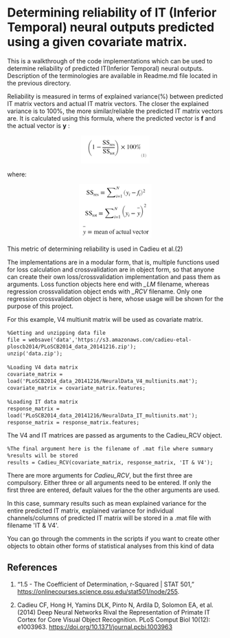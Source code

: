 # Determining reliability of IT (Inferior Temporal) neural outputs predicted using a given covariate matrix.

This is a walkthrough of the code implementations which can be used to determine reliability of predicted IT(Inferior Temporal) neural outputs. Description of the terminologies are available in Readme.md file located in the previous directory.

Reliability is measured in terms of explained variance(%) between predicted IT matrix vectors and actual IT matrix vectors. The closer the explained variance is to 100%, the more similar/reliable the predicted IT matrix vectors are. It is calculated using this formula, where the predicted vector is **f** and the actual vector is **y** :
<p align="center">
  <img src="https://github.com/Tapojit/Predicting-IT-cortex-output-using-DNN-and-analysis-MIT-/blob/master/img/eqn5.PNG">
</p>
where:
<p align="center">
  <img src="https://github.com/Tapojit/Predicting-IT-cortex-output-using-DNN-and-analysis-MIT-/blob/master/img/eqn6.PNG">
</p>
This metric of determining reliability is used in Cadieu et al.(2)


The implementations are in a modular form, that is, multiple functions used for loss calculation and crossvalidation are in object form, so that anyone can create their own loss/crossvalidation implementation and pass them as arguments. Loss function objects here end with *_LM* filename, whereas regression crossvalidation object ends with *_RCV* filename. Only one regression crossvalidation object is here, whose usage will be shown for the purpose of this project.

For this example, V4 multiunit matrix will be used as covariate matrix.

```
%Getting and unzipping data file
file = websave('data','https://s3.amazonaws.com/cadieu-etal-ploscb2014/PLoSCB2014_data_20141216.zip');
unzip('data.zip');

%Loading V4 data matrix
covariate_matrix = load('PLoSCB2014_data_20141216/NeuralData_V4_multiunits.mat');
covariate_matrix = covariate_matrix.features;

%Loading IT data matrix
response_matrix = load('PLoSCB2014_data_20141216/NeuralData_IT_multiunits.mat');
response_matrix = response_matrix.features;
```
The V4 and IT matrices are passed as arguments to the Cadieu_RCV object.

```
%The final argument here is the filename of .mat file where summary
%results will be stored
results = Cadieu_RCV(covariate_matrix, response_matrix, 'IT & V4');
```
There are more arguments for *Cadieu_RCV*, but the first three are compulsory. Either three or all arguments need to be entered. If only the first three are entered, default values for the the other arguments are used.

In this case, summary results such as mean explained variance for the entire predicted IT matrix, explained variance for individual channels/columns of predicted IT matrix will be stored in a .mat file with filename 'IT & V4'.


You can go through the comments in the scripts if you want to create other objects to obtain other forms of statistical analyses from this kind of data

##  References
1.  “1.5 - The Coefficient of Determination, r-Squared | STAT 501,” https://onlinecourses.science.psu.edu/stat501/node/255.

2.  Cadieu CF, Hong H, Yamins DLK, Pinto N, Ardila D, Solomon EA, et al. (2014) Deep Neural Networks Rival the Representation of Primate IT Cortex for Core Visual Object Recognition. PLoS Comput Biol 10(12): e1003963. https://doi.org/10.1371/journal.pcbi.1003963
